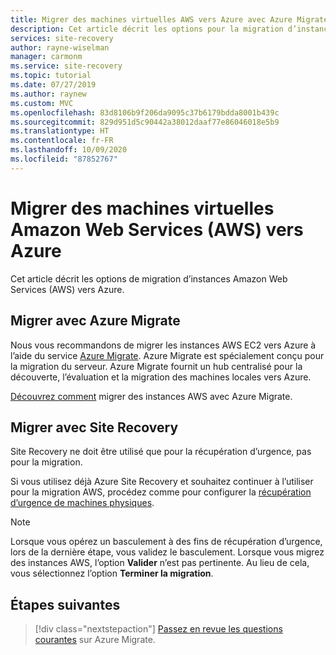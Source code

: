 ```yaml
---
title: Migrer des machines virtuelles AWS vers Azure avec Azure Migrate
description: Cet article décrit les options pour la migration d’instances AWS vers Azure, et recommande Azure Migrate.
services: site-recovery
author: rayne-wiselman
manager: carmonm
ms.service: site-recovery
ms.topic: tutorial
ms.date: 07/27/2019
ms.author: raynew
ms.custom: MVC
ms.openlocfilehash: 83d8106b9f206da9095c37b6179bdda8001b439c
ms.sourcegitcommit: 829d951d5c90442a38012daaf77e86046018e5b9
ms.translationtype: HT
ms.contentlocale: fr-FR
ms.lasthandoff: 10/09/2020
ms.locfileid: "87852767"
---
```

# <a name="migrate-amazon-web-services-aws-vms-to-azure"></a>Migrer des machines virtuelles Amazon Web Services (AWS) vers Azure

Cet article décrit les options de migration d’instances Amazon Web Services (AWS) vers Azure.

## <a name="migrate-with-azure-migrate"></a>Migrer avec Azure Migrate

Nous vous recommandons de migrer les instances AWS EC2 vers Azure à l’aide du service [Azure Migrate](../migrate/migrate-services-overview.md). Azure Migrate est spécialement conçu pour la migration du serveur. Azure Migrate fournit un hub centralisé pour la découverte, l’évaluation et la migration des machines locales vers Azure.

[Découvrez comment](../migrate/tutorial-migrate-aws-virtual-machines.md) migrer des instances AWS avec Azure Migrate. 


## <a name="migrate-with-site-recovery"></a>Migrer avec Site Recovery

Site Recovery ne doit être utilisé que pour la récupération d’urgence, pas pour la migration.

Si vous utilisez déjà Azure Site Recovery et souhaitez continuer à l’utiliser pour la migration AWS, procédez comme pour configurer la [récupération d’urgence de machines physiques](physical-azure-disaster-recovery.md).


> [!NOTE]
> Lorsque vous opérez un basculement à des fins de récupération d’urgence, lors de la dernière étape, vous validez le basculement. Lorsque vous migrez des instances AWS, l’option **Valider** n’est pas pertinente. Au lieu de cela, vous sélectionnez l’option **Terminer la migration**. 

## <a name="next-steps"></a>Étapes suivantes

> [!div class="nextstepaction"]
> [Passez en revue les questions courantes](../migrate/resources-faq.md) sur Azure Migrate.
